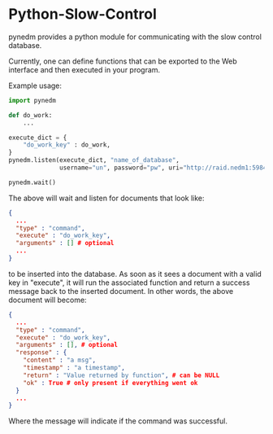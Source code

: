 Python-Slow-Control
===================

pynedm provides a python module for communicating with the slow control
database.

Currently, one can define functions that can be exported to the Web interface
and then executed in your program.  

Example usage:

```python
import pynedm

def do_work:
    ...

execute_dict = {
    "do_work_key" : do_work,
}
pynedm.listen(execute_dict, "name_of_database", 
              username="un", password="pw", uri="http://raid.nedm1:5984")  

pynedm.wait()

```

The above will wait and listen for documents that look like: 

```json 
{
  ...
  "type" : "command",
  "execute" : "do_work_key",
  "arguments" : [] # optional
  ...
}
```
to be inserted into the database.  As soon as it sees a document with a
valid key in "execute", it will run the associated function and return a
success message back to the inserted document.  In other words, the above
document will become:

```json 
{
  ...
  "type" : "command",
  "execute" : "do_work_key",
  "arguments" : [], # optional
  "response" : {
    "content" : "a msg",
    "timestamp" : "a timestamp",
    "return" : "Value returned by function", # can be NULL
    "ok" : True # only present if everything went ok
  }
  ...
}
```

Where the message will indicate if the command was successful.


